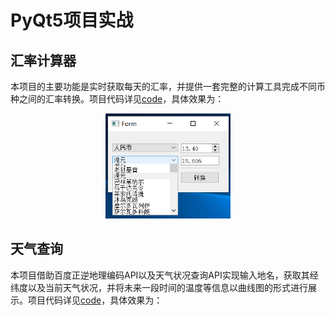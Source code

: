 # PyQt5项目实战

## 汇率计算器

本项目的主要功能是实时获取每天的汇率，并提供一套完整的计算工具完成不同币种之间的汇率转换。项目代码详见[code](https://github.com/wzy6642/PyQt5/blob/master/%E5%AE%9E%E6%97%B6%E6%B1%87%E7%8E%87%E6%8D%A2%E7%AE%97/run.py)，具体效果为：
<div align=center>
<img width="200" src="实时汇率换算/汇率转换.PNG" alt="封面"/>
</div>

## 天气查询

本项目借助百度正逆地理编码API以及天气状况查询API实现输入地名，获取其经纬度以及当前天气状况，并将未来一段时间的温度等信息以曲线图的形式进行展示。项目代码详见[code]()，具体效果为：
